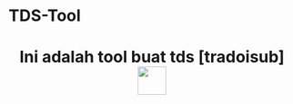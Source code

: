 # TDS-Tool
<h1 align="center">Ini adalah tool buat tds [tradoisub]
<img src="https://telegra.ph/file/f8085608fcee7c9e5c368.jpg" style="border-radius:5;" width="50px" alt=""><br></h1>
<p align="center">
